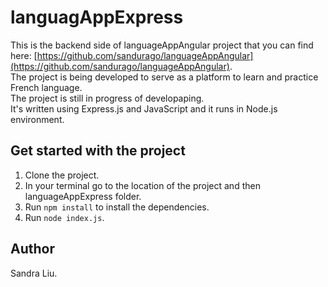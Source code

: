 # languagAppExpress

This is the backend side of languageAppAngular project that you can find here: [https://github.com/sandurago/languageAppAngular](https://github.com/sandurago/languageAppAngular). <br />
The project is being developed to serve as a platform to learn and practice French language.  <br />
The project is still in progress of developaping.  <br />
It's written using Express.js and JavaScript and it runs in Node.js environment.  <br />

## **Get started with the project**

1. Clone the project.
2. In your terminal go to the location of the project and then languageAppExpress folder.
3. Run `npm install` to install the dependencies.
4. Run `node index.js`.


## **Author**
Sandra Liu.

